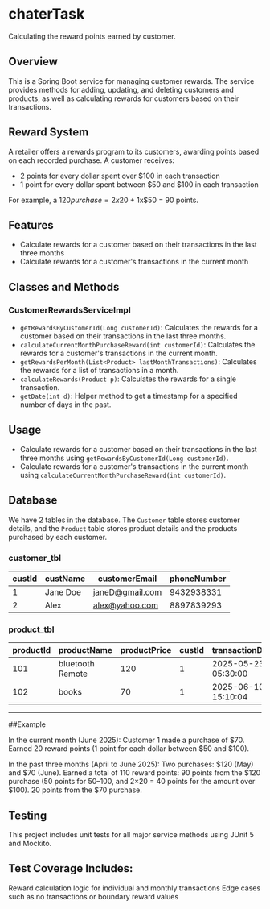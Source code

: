# chaterTask
Calculating the reward points earned by  customer. 

## Overview
This is a Spring Boot service for managing customer rewards. The service provides methods for adding, updating, and deleting customers and products, as well as calculating rewards for customers based on their transactions.

## Reward System
A retailer offers a rewards program to its customers, awarding points based on each recorded purchase. A customer receives:
- 2 points for every dollar spent over $100 in each transaction
- 1 point for every dollar spent between $50 and $100 in each transaction

For example, a $120 purchase = 2x$20 + 1x$50 = 90 points.

## Features

- Calculate rewards for a customer based on their transactions in the last three months
- Calculate rewards for a customer's transactions in the current month

## Classes and Methods

### CustomerRewardsServiceImpl

- `getRewardsByCustomerId(Long customerId)`: Calculates the rewards for a customer based on their transactions in the last three months.
- `calculateCurrentMonthPurchaseReward(int customerId)`: Calculates the rewards for a customer's transactions in the current month.
- `getRewardsPerMonth(List<Product> lastMonthTransactions)`: Calculates the rewards for a list of transactions in a month.
- `calculateRewards(Product p)`: Calculates the rewards for a single transaction.
- `getDate(int d)`: Helper method to get a timestamp for a specified number of days in the past.

## Usage

- Calculate rewards for a customer based on their transactions in the last three months using `getRewardsByCustomerId(Long customerId)`.
- Calculate rewards for a customer's transactions in the current month using `calculateCurrentMonthPurchaseReward(int customerId)`.

## Database
We have 2 tables in the database. The `Customer` table stores customer details, and the `Product` table stores product details and the products purchased by each customer.

### customer_tbl
| custId | custName | customerEmail   | phoneNumber |
|--------|----------|------------------|--------------|
| 1      | Jane Doe | janeD@gmail.com | 9432938331   |
| 2      | Alex     | alex@yahoo.com  | 8897839293   |

### product_tbl
| productId | productName       | productPrice | custId | transactionDate         |
|-----------|-------------------|--------------|--------|--------------------------|
| 101       | bluetooth Remote  | 120          | 1      | 2025-05-23 05:30:00      |
| 102       | books             | 70           | 1      | 2025-06-10 15:10:04      |
-------------------------------------------------------------------------------------
##Example

In the current month (June 2025):
Customer 1 made a purchase of $70.
Earned 20 reward points (1 point for each dollar between $50 and $100).

In the past three months (April to June 2025):
Two purchases: $120 (May) and $70 (June).
Earned a total of 110 reward points:
90 points from the $120 purchase (50 points for $50–$100, and 2×20 = 40 points for the amount over $100).
20 points from the $70 purchase.

## Testing
This project includes unit tests for all major service methods using JUnit 5 and Mockito.

## Test Coverage Includes:
Reward calculation logic for individual and monthly transactions
Edge cases such as no transactions or boundary reward values
